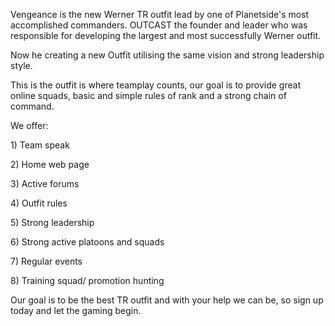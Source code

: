 Vengeance is the new Werner TR outfit lead by one of Planetside's most
accomplished commanders. OUTCAST the founder and leader who was
responsible for developing the largest and most successfully Werner
outfit.

Now he creating a new Outfit utilising the same vision and strong
leadership style.

This is the outfit is where teamplay counts, our goal is to provide
great online squads, basic and simple rules of rank and a strong chain
of command.

We offer:

1\) Team speak

2\) Home web page

3\) Active forums

4\) Outfit rules

5\) Strong leadership

6\) Strong active platoons and squads

7\) Regular events

8\) Training squad/ promotion hunting

Our goal is to be the best TR outfit and with your help we can be, so
sign up today and let the gaming begin.

